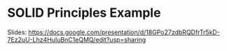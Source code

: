 # SOLID Principles Example

Slides: https://docs.google.com/presentation/d/18GPo27zdbRQDfrTr5kD-7Ez2uU-Lhz4HuIuBnC1eQMQ/edit?usp=sharing
